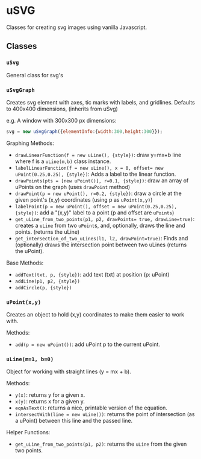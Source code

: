 # uSVG
Classes for creating svg images using vanilla Javascript.

## Classes

### `uSvg`
General class for svg's


### `uSvgGraph`
 Creates svg element with axes, tic marks with labels, and gridlines.
 Defaults to 400x400 dimensions, (inherits from uSvg)

e.g. A window with 300x300 px dimensions:
```javascript
svg = new uSvgGraph({elementInfo:{width:300,height:300}});
```

Graphing Methods:
* `drawLinearFunction(f = new uLine(), {style})`: draw y=mx+b line where f is a `uLine(m,b)` class instance.
* `labelLinearFunction(f = new uLine(), x = 0, offset= new uPoint(0.25,0.25), {style})`: Adds a label to the linear function.
* `drawPoints(pts = [new uPoint()], r=0.1, {style})`: draw an array of uPoints on the graph (uses `drawPoint` method)
* `drawPoint(p = new uPoint(), r=0.2, {style})`: draw a circle at the given point's (x,y) coordinates (using p as `uPoint(x,y)`)
* `labelPoint(p = new uPoint(), offset = new uPoint(0.25,0.25), {style})`: add a "(x,y)" label to a point (p and offset are `uPoints`)
* `get_uLine_from_two_points(p1, p2, drawPoints= true, drawLine=true)`: creates a `uLine` from two `uPoint`s, and, optionally, draws the line and points. (returns the uLine)
* `get_intersection_of_two_uLines(l1, l2, drawPoint=true)`: Finds and (optionally) draws the intersection point between two uLines (returns the uPoint).

Base Methods:
* `addText(txt, p, {style})`: add text (txt) at position (p: uPoint)
* `addLine(p1, p2, {style})`
* `addCircle(p, {style})`


### `uPoint(x,y)`
Creates an object to hold (x,y) coordinates to make them easier to work with.

Methods:
* `add(p = new uPoint())`: add uPoint p to the current uPoint.

### `uLine(m=1, b=0)`
Object for working with straight lines (y = mx + b).

Methods:
* `y(x)`: returns y for a given x.
* `x(y)`: returns x for a given y.
* `eqnAsText()`: returns a nice, printable version of the equation.
* `intersectWith(line = new uLine())`: returns the point of intersection (as a uPoint) between this line and the passed line.

Helper Functions:
* `get_uLine_from_two_points(p1, p2)`: returns the `uLine` from the given two points.
